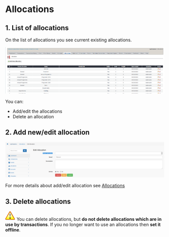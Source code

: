 # Allocations

## 1. List of allocations

On the list of allocations you see current existing allocations.

![List of allocations](../../.gitbook/assets/en/admin_allocations.png)

You can:

* Add/edit the allocations
* Delete an allocation

## 2. Add new/edit allocation

![Creation of new allocation](../../.gitbook/assets/en/allocations_edit.png)

For more details about add/edit allocation see [Allocations](../the-user-side/allocations.md)

## 3. Delete allocations

![Important](../../.gitbook/assets/en/important.png)
You can delete allocations, but **do not delete allocations which are in use by transactions**. If you no longer want to use an allocations then **set it offline**.

